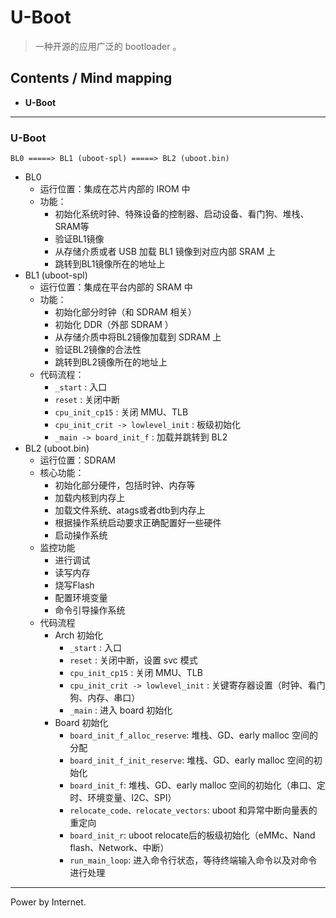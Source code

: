 # U-Boot
> 一种开源的应用广泛的 bootloader 。

## Contents / Mind mapping
- **U-Boot**

---

### U-Boot

```
BL0 =====> BL1 (uboot-spl) =====> BL2 (uboot.bin)
```

- BL0
  - 运行位置：集成在芯片内部的 IROM 中
  - 功能：
    - 初始化系统时钟、特殊设备的控制器、启动设备、看门狗、堆栈、SRAM等
    - 验证BL1镜像
    - 从存储介质或者 USB 加载 BL1 镜像到对应内部 SRAM 上
    - 跳转到BL1镜像所在的地址上
- BL1 (uboot-spl)
  - 运行位置：集成在平台内部的 SRAM 中
  - 功能：
    - 初始化部分时钟（和 SDRAM 相关）
    - 初始化 DDR（外部 SDRAM ）
    - 从存储介质中将BL2镜像加载到 SDRAM 上
    - 验证BL2镜像的合法性
    - 跳转到BL2镜像所在的地址上
  - 代码流程：
    - `_start` : 入口
    - `reset` : 关闭中断
    - `cpu_init_cp15` : 关闭 MMU、TLB
    - `cpu_init_crit -> lowlevel_init` : 板级初始化
    - `_main -> board_init_f` : 加载并跳转到 BL2
- BL2 (uboot.bin)
  - 运行位置：SDRAM
  - 核心功能：
    - 初始化部分硬件，包括时钟、内存等
    - 加载内核到内存上
    - 加载文件系统、atags或者dtb到内存上
    - 根据操作系统启动要求正确配置好一些硬件
    - 启动操作系统
  - 监控功能
    - 进行调试
    - 读写内存
    - 烧写Flash
    - 配置环境变量
    - 命令引导操作系统
  - 代码流程
    - Arch 初始化
      - `_start` : 入口
      - `reset` : 关闭中断，设置 svc 模式
      - `cpu_init_cp15` : 关闭 MMU、TLB
      - `cpu_init_crit -> lowlevel_init` : 关键寄存器设置（时钟、看门狗、内存、串口）
      - `_main` : 进入 board 初始化
    - Board 初始化
      - `board_init_f_alloc_reserve`: 堆栈、GD、early malloc 空间的分配
      - `board_init_f_init_reserve`: 堆栈、GD、early malloc 空间的初始化
      - `board_init_f`: 堆栈、GD、early malloc 空间的初始化（串口、定时、环境变量、I2C、SPI）
      - `relocate_code、relocate_vectors`: uboot 和异常中断向量表的重定向
      - `board_init_r`: uboot relocate后的板级初始化（eMMc、Nand flash、Network、中断）
      - `run_main_loop`: 进入命令行状态，等待终端输入命令以及对命令进行处理



 ---
 Power by Internet.
